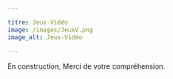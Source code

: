 ```yaml
---

titre: Jeux-Vidéo
image: /images/JeuxV.png
image_alt: Jeux-Vidéo

---
```


En construction, Merci de votre compréhension.
